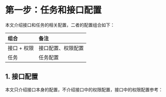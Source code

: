 # 第一步：任务和接口配置

本文介绍接口和任务的相关配置，二者的配置组合如下：

| 组合 | 备注 |
| :--- | :--- |
| 接口 + 权限 | 接口配置、权限配置 |
| 任务 | 任务配置 |

## 1. 接口配置

本文只介绍接口本身的配置，不介绍接口中的权限配置，接口中的权限配置参考：

